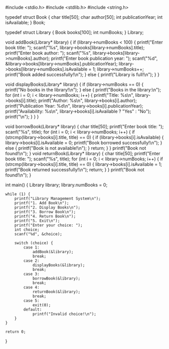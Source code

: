 
#include <stdio.h>
#include <stdlib.h>
#include <string.h>

typedef struct Book {
    char title[50];
    char author[50];
    int publicationYear;
    int isAvailable;
} Book;


typedef struct Library {
    Book books[100];
    int numBooks;
} Library;


void addBook(Library* library) {
    if (library->numBooks < 100) {
        printf("Enter book title: ");
        scanf("%s", library->books[library->numBooks].title);
        printf("Enter book author: ");
        scanf("%s", library->books[library->numBooks].author);
        printf("Enter book publication year: ");
        scanf("%d", &library->books[library->numBooks].publicationYear);
        library->books[library->numBooks].isAvailable = 1;
        library->numBooks++;
        printf("Book added successfully!\n");
    } else {
        printf("Library is full!\n");
    }
}


void displayBooks(Library* library) {
    if (library->numBooks == 0) {
        printf("No books in the library!\n");
    } else {
        printf("Books in the library:\n");
        for (int i = 0; i < library->numBooks; i++) {
            printf("Title: %s\n", library->books[i].title);
            printf("Author: %s\n", library->books[i].author);
            printf("Publication Year: %d\n", library->books[i].publicationYear);
            printf("Availability: %s\n", library->books[i].isAvailable ? "Yes" : "No");
            printf("\n");
        }
    }
}


void borrowBook(Library* library) {
    char title[50];
    printf("Enter book title: ");
    scanf("%s", title);
    for (int i = 0; i < library->numBooks; i++) {
        if (strcmp(library->books[i].title, title) == 0) {
            if (library->books[i].isAvailable) {
                library->books[i].isAvailable = 0;
                printf("Book borrowed successfully!\n");
            } else {
                printf("Book is not available!\n");
            }
            return;
        }
    }
    printf("Book not found!\n");
}
void returnBook(Library* library) {
    char title[50];
    printf("Enter book title: ");
    scanf("%s", title);
    for (int i = 0; i < library->numBooks; i++) {
        if (strcmp(library->books[i].title, title) == 0) {
            library->books[i].isAvailable = 1;
            printf("Book returned successfully!\n");
            return;
        }
    }
    printf("Book not found!\n");
}

int main() {
    Library library;
    library.numBooks = 0;

    while (1) {
        printf("Library Management System\n");
        printf("1. Add Book\n");
        printf("2. Display Books\n");
        printf("3. Borrow Book\n");
        printf("4. Return Book\n");
        printf("5. Exit\n");
        printf("Enter your choice: ");
        int choice;
        scanf("%d", &choice);

        switch (choice) {
            case 1:
                addBook(&library);
                break;
            case 2:
                displayBooks(&library);
                break;
            case 3:
                borrowBook(&library);
                break;
            case 4:
                returnBook(&library);
                break;
            case 5:
                exit(0);
            default:
                printf("Invalid choice!\n");
        }
    }

    return 0;
}
